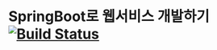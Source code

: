 # SpringBoot로 웹서비스 개발하기 [![Build Status](https://travis-ci.org/Hanope/springboot-webservice.svg?branch=master)](https://travis-ci.org/Hanope/springboot-webservice)